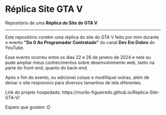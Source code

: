 # Réplica Site GTA V
 <p>Repositório de uma <strong>Réplica do Site do GTA V</strong></p>
 <hr>

 <p>Este repositório contém uma réplica do site do GTA V feito por mim durante o evento <strong>"Do 0 Ao Programador Contratado"</strong> do canal <strong>Dev Em Dobro</strong> do YouTube.</p>

 <p>Esse evento ocorreu entre os dias 22 e 28 de janeiro de 2024 e nele eu pude ampliar meus conhecimentos sobre desenvolvimento web, tanto na parte do front-end, quanto do back-end.</p>

 <p>Após o fim do evento, eu adicionei coisas e modifiquei outras, além de deixar o site responsivo para diversos tamanhos de tela diferentes.</p>

 <p>Link do projeto hospedado: https://murilo-figueiredo.github.io/Replica-Site-GTA-V/</p>
 <p>Espero que gostem :D</p>
